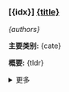 ### [{idx}] [{title}]({url})
*{authors}*

**主要类别:** {cate}

**概要:** {tldr}


<details>
  <summary>更多</summary>
  
**动机:** {motivation}

**方法:** {method}

**结果:** {result}

**结论:** {conclusion}

**与AI讨论:** {assistant_link_markdown}

**原文摘要:** {summary}

</details>
